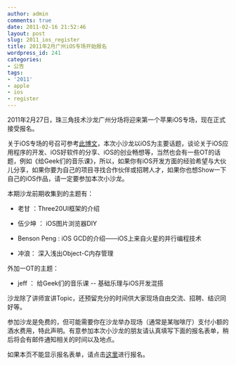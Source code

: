 ```yaml
---
author: admin
comments: true
date: 2011-02-16 21:52:46
layout: post
slug: 2011_ios_register
title: 2011年2月广州iOS专场开始报名
wordpress_id: 241
categories:
- 公告
tags:
- '2011'
- apple
- ios
- register
---
```


2011年2月27日，珠三角技术沙龙广州分场将迎来第一个苹果iOS专场，现在正式接受报名。

关于iOS专场的号召可参考[此博文](http://techparty.org/2011/02/11/ios_call/)，本次小沙龙以iOS为主要话题，谈论关于iOS应用程序的开发、iOS好软件的分享、iOS的创业畅想等，当然也会有一些OT的话题，例如《给Geek们的音乐课》，所以，如果你有iOS开发方面的经验希望与大伙儿分享，如果你要为自己的项目寻找合作伙伴或招聘人才，如果你也想Show一下自己的iOS作品，请一定要参加本次小沙龙。

本期沙龙前期收集到的主题有：



	
  * 老甘 ：Three20UI框架的介绍	

	
  * 伍少坤 ：                 iOS图片浏览器DIY

	
  * Benson Peng :  iOS GCD的介绍——iOS上来自火星的并行编程技术

	
  * 冲浪： 深入浅出Object-C内存管理



外加一OT的主题：

	
  * jeff ： 给Geek们的音乐课 -- 基础乐理与iOS开发混搭



沙龙除了讲师宣讲Topic，还预留充分的时间供大家现场自由交流、招聘、结识同好等。

参加沙龙是免费的，但可能需要你在沙龙举办现场（通常是某咖啡厅）支付小额的酒水费用，特此声明。有意参加本次小沙龙的朋友请认真填写下面的报名表单，稍后将会有邮件通知相关的时间以及地点。



如果本页不能显示报名表单，请点击[这里](http://autoforms.sandbox.jeffkit.info/fill/10/?is_popup=true)进行报名。
